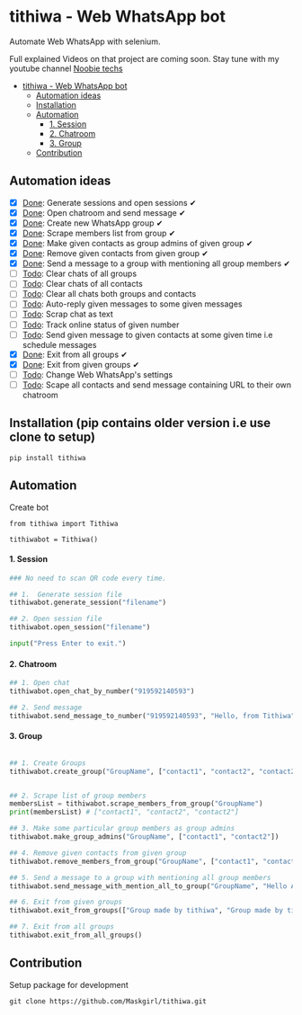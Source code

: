 # tithiwa - Web WhatsApp bot

Automate Web WhatsApp with selenium.

Full explained Videos on that project are coming soon. Stay tune with my youtube channel [Noobie techs](https://www.youtube.com/c/NoobieTechsTithi_mukherjee/)

- [tithiwa - Web WhatsApp bot](#tithiwa---web-whatsapp-bot)
  * [Automation ideas](#automation-ideas)
  * [Installation](#installation)
  * [Automation](#automation)
      - [1. Session](#1-session)
      - [2. Chatroom](#2-chatroom)
      - [3. Group](#3-group)
  * [Contribution](#contribution)

## Automation ideas
- [x] [Done](https://github.com/Tithibots/tithiwa/blob/main/tithiwa/session.py#L16-L63): Generate sessions and open sessions ✔ 
- [x] [Done](https://github.com/Tithibots/tithiwa/blob/main/tithiwa/chatroom.py#L21-L33): Open chatroom and send message ✔ 
- [x] [Done](https://github.com/Tithibots/tithiwa/blob/main/tithiwa/group.py#L19-L33): Create new WhatsApp group ✔ 
- [x] [Done](https://github.com/Tithibots/tithiwa/blob/main/tithiwa/group.py#L35-L52): Scrape members list from group ✔ 
- [x] [Done](https://github.com/Tithibots/tithiwa/blob/main/tithiwa/group.py#L54-L75): Make given contacts as group admins of given group ✔ 
- [x] [Done](https://github.com/Tithibots/tithiwa/blob/main/tithiwa/group.py#L77-L95): Remove given contacts from given group ✔ 
- [x] [Done](https://github.com/Tithibots/tithiwa/blob/main/tithiwa/group.py#L97-L109): Send a message to a group with mentioning all group members ✔ 
- [ ] [Todo](https://github.com/Tithibots/tithiwa/issues/23): Clear chats of all groups  
- [ ] [Todo](https://github.com/Tithibots/tithiwa/issues/24): Clear chats of all contacts 
- [ ] [Todo](https://github.com/Tithibots/tithiwa/issues/25): Clear all chats both groups and contacts 
- [ ] [Todo](https://github.com/Tithibots/tithiwa/issues/26): Auto-reply given messages to some given messages 
- [ ] [Todo](https://github.com/Tithibots/tithiwa/issues/27): Scrap chat as text 
- [ ] [Todo](https://github.com/Tithibots/tithiwa/issues/28): Track online status of given number 
- [ ] [Todo](https://github.com/Tithibots/tithiwa/issues/29): Send given message to given contacts at some given time i.e schedule messages 
- [x] [Done](https://github.com/Tithibots/tithiwa/commit/536409dc057b49bcbd5313a5a2285349d639ff51): Exit from all groups ✔
- [x] [Done](https://github.com/Tithibots/tithiwa/pull/44): Exit from given groups ✔
- [ ] [Todo](https://github.com/Tithibots/tithiwa/issues/39): Change Web WhatsApp's settings 
- [ ] [Todo](https://github.com/Tithibots/tithiwa/issues/42): Scape all contacts and send message containing URL to their own chatroom 

## Installation (pip contains older version i.e use clone to setup)
`
pip install tithiwa
`

## Automation

Create bot 
```pythom
from tithiwa import Tithiwa

tithiwabot = Tithiwa()
```


#### 1. Session

```python
### No need to scan QR code every time.

## 1.  Generate session file
tithiwabot.generate_session("filename")

## 2. Open session file
tithiwabot.open_session("filename")

input("Press Enter to exit.")
```

#### 2. Chatroom 
```python
## 1. Open chat
tithiwabot.open_chat_by_number("919592140593")

## 2. Send message
tithiwabot.send_message_to_number("919592140593", "Hello, from Tithiwa")
```
#### 3. Group
```python

## 1. Create Groups
tithiwabot.create_group("GroupName", ["contact1", "contact2", "contact2"])


## 2. Scrape list of group members 
membersList = tithiwabot.scrape_members_from_group("GroupName")
print(membersList) # ["contact1", "contact2", "contact2"]

## 3. Make some particular group members as group admins
tithiwabot.make_group_admins("GroupName", ["contact1", "contact2"])

## 4. Remove given contacts from given group 
tithiwabot.remove_members_from_group("GroupName", ["contact1", "contact2"])

## 5. Send a message to a group with mentioning all group members
tithiwabot.send_message_with_mention_all_to_group("GroupName", "Hello All")

## 6. Exit from given groups
tithiwabot.exit_from_groups(["Group made by tithiwa", "Group made by tithiwa1"])

## 7. Exit from all groups
tithiwabot.exit_from_all_groups()
```

## Contribution
Setup package for development
```buildoutcfg
git clone https://github.com/Maskgirl/tithiwa.git
```

